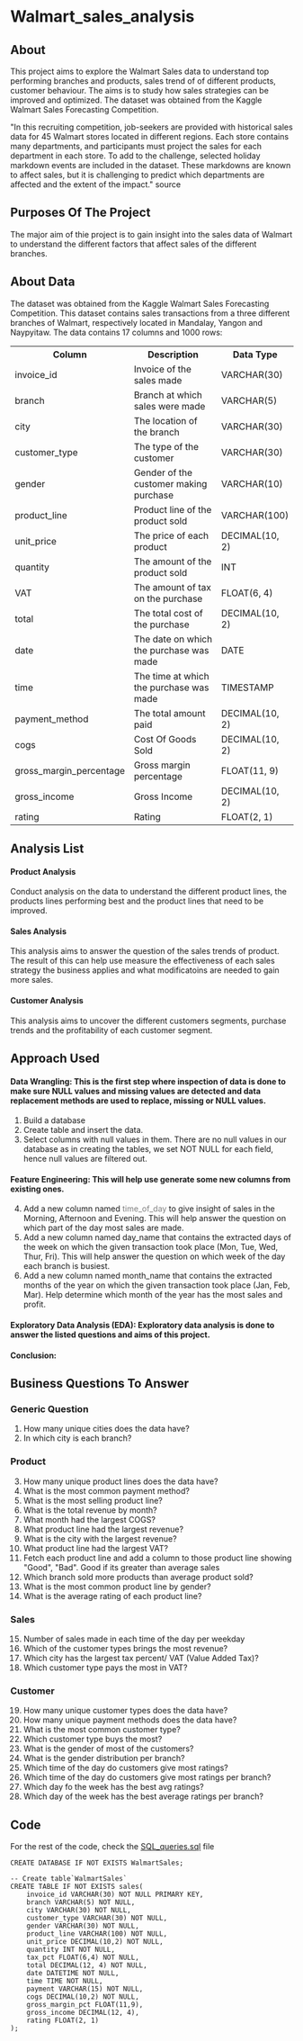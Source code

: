 # Walmart_sales_analysis

## About

This project aims to explore the Walmart Sales data to understand top performing branches and products, sales trend of of different products, customer behaviour. The aims is to study how sales strategies can be improved and optimized. The dataset was obtained from the Kaggle Walmart Sales Forecasting Competition.

"In this recruiting competition, job-seekers are provided with historical sales data for 45 Walmart stores located in different regions. Each store contains many departments, and participants must project the sales for each department in each store. To add to the challenge, selected holiday markdown events are included in the dataset. These markdowns are known to affect sales, but it is challenging to predict which departments are affected and the extent of the impact." source



## Purposes Of The Project

The major aim of thie project is to gain insight into the sales data of Walmart to understand the different factors that affect sales of the different branches.

## About Data

The dataset was obtained from the Kaggle Walmart Sales Forecasting Competition. This dataset contains sales transactions from a three different branches of Walmart, respectively located in Mandalay, Yangon and Naypyitaw. The data contains 17 columns and 1000 rows:


<table>
    <tr>
        <th>Column</th>
        <th>Description</th>
        <th>Data Type</th>
    </tr>
    <tr>
        <td>invoice_id</td>
        <td>Invoice of the sales made</td>
        <td>VARCHAR(30)</td>
    </tr>
    <tr>
        <td>branch</td>
        <td>Branch at which sales were made</td>
        <td>VARCHAR(5)</td>
    </tr>
    <tr>
        <td>city</td>
        <td>The location of the branch</td>
        <td>VARCHAR(30)</td>
    </tr>
    <tr>
        <td>customer_type</td>
        <td>The type of the customer</td>
        <td>VARCHAR(30)</td>
    </tr>
    <tr>
        <td>gender</td>
        <td>Gender of the customer making purchase</td>
        <td>VARCHAR(10)</td>
    </tr>
    <tr>
        <td>product_line</td>
        <td>Product line of the product sold</td>
        <td>VARCHAR(100)</td>
    </tr>
    <tr>
        <td>unit_price</td>
        <td>The price of each product</td>
        <td>DECIMAL(10, 2)</td>
    </tr>
    <tr>
        <td>quantity</td>
        <td>The amount of the product sold</td>
        <td>INT</td>
    </tr>
    <tr>
        <td>VAT</td>
        <td>The amount of tax on the purchase</td>
        <td>FLOAT(6, 4)</td>
    </tr>
    <tr>
        <td>total</td>
        <td>The total cost of the purchase</td>
        <td>DECIMAL(10, 2)</td>
    </tr>
    <tr>
        <td>date</td>
        <td>The date on which the purchase was made</td>
        <td>DATE</td>
    </tr>
    <tr>
        <td>time</td>
        <td>The time at which the purchase was made</td>
        <td>TIMESTAMP</td>
    </tr>
    <tr>
        <td>payment_method</td>
        <td>The total amount paid</td>
        <td>DECIMAL(10, 2)</td>
    </tr>
    <tr>
        <td>cogs</td>
        <td>Cost Of Goods Sold</td>
        <td>DECIMAL(10, 2)</td>
    </tr>
    <tr>
        <td>gross_margin_percentage</td>
        <td>Gross margin percentage</td>
        <td>FLOAT(11, 9)</td>
    </tr>
    <tr>
        <td>gross_income</td>
        <td>Gross Income</td>
        <td>DECIMAL(10, 2)</td>
    </tr>
    <tr>
        <td>rating</td>
        <td>Rating</td>
        <td>FLOAT(2, 1)</td>
    </tr>
</table>



## Analysis List

#### Product Analysis
Conduct analysis on the data to understand the different product lines, the products lines performing best and the product lines that need to be improved.

#### Sales Analysis
This analysis aims to answer the question of the sales trends of product. The result of this can help use measure the effectiveness of each sales strategy the business applies and what modificatoins are needed to gain more sales.

#### Customer Analysis
This analysis aims to uncover the different customers segments, purchase trends and the profitability of each customer segment.


## Approach Used

#### Data Wrangling: This is the first step where inspection of data is done to make sure NULL values and missing values are detected and data replacement methods are used to replace, missing or NULL values.

1. Build a database
2. Create table and insert the data.
3. Select columns with null values in them. There are no null values in our database as in creating the tables, we set NOT NULL for each field, hence null values are filtered out.

#### Feature Engineering: This will help use generate some new columns from existing ones.



4. Add a new column named  <span style="color:grey">
time_of_day
</span>to give insight of sales in the Morning, Afternoon and Evening. This will help answer the question on which part of the day most sales are made.
5. Add a new column named day_name that contains the extracted days of the week on which the given transaction took place (Mon, Tue, Wed, Thur, Fri). This will help answer the question on which week of the day each branch is busiest.
6. Add a new column named month_name that contains the extracted months of the year on which the given transaction took place (Jan, Feb, Mar). Help determine which month of the year has the most sales and profit.
   
#### Exploratory Data Analysis (EDA): Exploratory data analysis is done to answer the listed questions and aims of this project.

#### Conclusion:


## Business Questions To Answer

### Generic Question

1. How many unique cities does the data have?
2. In which city is each branch?


### Product

3. How many unique product lines does the data have?
4. What is the most common payment method?
5. What is the most selling product line?
6. What is the total revenue by month?
7. What month had the largest COGS?
8. What product line had the largest revenue?
9. What is the city with the largest revenue?
10. What product line had the largest VAT?
11. Fetch each product line and add a column to those product line showing "Good", "Bad". Good if its greater than average sales
12. Which branch sold more products than average product sold?
13. What is the most common product line by gender?
14. What is the average rating of each product line?


### Sales

15. Number of sales made in each time of the day per weekday
16. Which of the customer types brings the most revenue?
17. Which city has the largest tax percent/ VAT (Value Added Tax)?
18. Which customer type pays the most in VAT?

    
### Customer

19. How many unique customer types does the data have?
20. How many unique payment methods does the data have?
21. What is the most common customer type?
22. Which customer type buys the most?
23. What is the gender of most of the customers?
24. What is the gender distribution per branch?
25. Which time of the day do customers give most ratings?
26. Which time of the day do customers give most ratings per branch?
27. Which day fo the week has the best avg ratings?
28. Which day of the week has the best average ratings per branch?


## Code

For the rest of the code, check the  <a href="/SQL_queries.sql">SQL_queries.sql<a> file

``` -- Create database
CREATE DATABASE IF NOT EXISTS WalmartSales;

-- Create table`WalmartSales`
CREATE TABLE IF NOT EXISTS sales(
	invoice_id VARCHAR(30) NOT NULL PRIMARY KEY,
    branch VARCHAR(5) NOT NULL,
    city VARCHAR(30) NOT NULL,
    customer_type VARCHAR(30) NOT NULL,
    gender VARCHAR(30) NOT NULL,
    product_line VARCHAR(100) NOT NULL,
    unit_price DECIMAL(10,2) NOT NULL,
    quantity INT NOT NULL,
    tax_pct FLOAT(6,4) NOT NULL,
    total DECIMAL(12, 4) NOT NULL,
    date DATETIME NOT NULL,
    time TIME NOT NULL,
    payment VARCHAR(15) NOT NULL,
    cogs DECIMAL(10,2) NOT NULL,
    gross_margin_pct FLOAT(11,9),
    gross_income DECIMAL(12, 4),
    rating FLOAT(2, 1)
);



